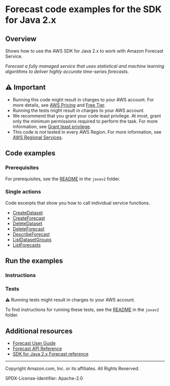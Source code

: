 # Forecast code examples for the SDK for Java 2.x

## Overview

Shows how to use the AWS SDK for Java 2.x to work with Amazon Forecast Service.

<!--custom.overview.start-->
<!--custom.overview.end-->

_Forecast a fully managed service that uses statistical and machine learning algorithms to deliver highly accurate time-series forecasts._

## ⚠ Important

* Running this code might result in charges to your AWS account. For more details, see [AWS Pricing](https://aws.amazon.com/pricing/) and [Free Tier](https://aws.amazon.com/free/).
* Running the tests might result in charges to your AWS account.
* We recommend that you grant your code least privilege. At most, grant only the minimum permissions required to perform the task. For more information, see [Grant least privilege](https://docs.aws.amazon.com/IAM/latest/UserGuide/best-practices.html#grant-least-privilege).
* This code is not tested in every AWS Region. For more information, see [AWS Regional Services](https://aws.amazon.com/about-aws/global-infrastructure/regional-product-services).

<!--custom.important.start-->
<!--custom.important.end-->

## Code examples

### Prerequisites

For prerequisites, see the [README](../../README.md#Prerequisites) in the `javav2` folder.


<!--custom.prerequisites.start-->
<!--custom.prerequisites.end-->

### Single actions

Code excerpts that show you how to call individual service functions.

- [CreateDataset](src/main/java/com/example/forecast/CreateDataSet.java#L6)
- [CreateForecast](src/main/java/com/example/forecast/CreateForecast.java#L6)
- [DeleteDataset](src/main/java/com/example/forecast/DeleteDataset.java#L6)
- [DeleteForecast](src/main/java/com/example/forecast/DeleteDataset.java#L6)
- [DescribeForecast](src/main/java/com/example/forecast/DescribeForecast.java#L6)
- [ListDatasetGroups](src/main/java/com/example/forecast/ListDataSetGroups.java#L6)
- [ListForecasts](src/main/java/com/example/forecast/ListForecasts.java#L6)


<!--custom.examples.start-->
<!--custom.examples.end-->

## Run the examples

### Instructions


<!--custom.instructions.start-->
<!--custom.instructions.end-->



### Tests

⚠ Running tests might result in charges to your AWS account.


To find instructions for running these tests, see the [README](../../README.md#Tests)
in the `javav2` folder.



<!--custom.tests.start-->
<!--custom.tests.end-->

## Additional resources

- [Forecast User Guide](https://docs.aws.amazon.com/forecast/latest/dg/getting-started.html)
- [Forecast API Reference](https://docs.aws.amazon.com/forecast/latest/dg/api-reference.html)
- [SDK for Java 2.x Forecast reference](https://sdk.amazonaws.com/java/api/latest/software/amazon/awssdk/services/forecast/package-summary.html)

<!--custom.resources.start-->
<!--custom.resources.end-->

---

Copyright Amazon.com, Inc. or its affiliates. All Rights Reserved.

SPDX-License-Identifier: Apache-2.0